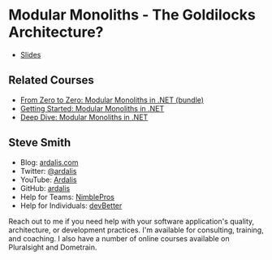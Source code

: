 # Modular Monoliths - The Goldilocks Architecture?

- [Slides](modular-monoliths-goldilocks-architecture-ardalis.pdf)

## Related Courses

- [From Zero to Zero: Modular Monoliths in .NET (bundle)](https://dometrain.com/bundle/from-zero-to-hero-modular-monoliths-in-dotnet/)
- [Getting Started: Modular Monoliths in .NET](https://dometrain.com/course/getting-started-modular-monoliths-in-dotnet/)
- [Deep Dive: Modular Monoliths in .NET](https://dometrain.com/course/deep-dive-modular-monoliths-in-dotnet/)

## Steve Smith

- Blog: [ardalis.com](https://ardalis.com)
- Twitter: [@ardalis](https://twitter.com/ardalis)
- YouTube: [Ardalis](https://youtube.com/ardalis)
- GitHub: [ardalis](https://github.com/ardalis)
- Help for Teams: [NimblePros](https://nimblepros.com)
- Help for Individuals: [devBetter](https://devbetter.com)

Reach out to me if you need help with your software application's quality, architecture, or development practices. I'm available for consulting, training, and coaching. I also have a number of online courses available on Pluralsight and Dometrain.


